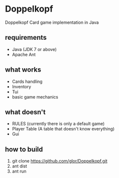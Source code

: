 # Doppelkopf
Doppelkopf Card game implementation in Java
## requirements
- Java (JDK 7 or above)
- Apache Ant

## what works
- Cards handling
- Inventory
- Tui
- basic game mechanics

## what doesn't
- RULES (currently there is only a default game)
- Player Table (A table that doesn't know everything)
- Gui

## how to build
1. git clone https://github.com/glor/Doppelkopf.git
2. ant dist
3. ant run
